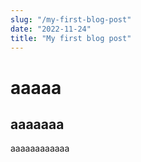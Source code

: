 ```yaml
---
slug: "/my-first-blog-post"
date: "2022-11-24"
title: "My first blog post"
---
```


# aaaaa

## aaaaaaa

aaaaaaaaaaaa
